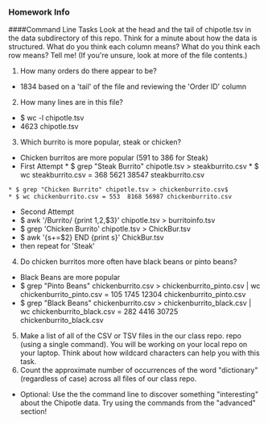 ### Homework Info

####Command Line Tasks
Look at the head and the tail of chipotle.tsv in the data subdirectory of this repo. Think for a minute about how the data is structured. What do you think each column means? What do you think each row means? Tell me! (If you're unsure, look at more of the file contents.)

1. How many orders do there appear to be? 
  * 1834 based on a 'tail' of the file and reviewing the 'Order ID' column 
2. How many lines are in this file?
  * $ wc -l chipotle.tsv
  * 4623 chipotle.tsv
3. Which burrito is more popular, steak or chicken?
  * Chicken burritos are more popular (591 to 386 for Steak)
   * First Attempt
    * $ grep "Steak Burrito" chipotle.tsv > steakburrito.csv
    * $ wc steakburrito.csv = 368  5621 38547 steakburrito.csv
  
    * $ grep "Chicken Burrito" chipotle.tsv > chickenburrito.csv$ 
    * $ wc chickenburrito.csv = 553  8168 56987 chickenburrito.csv
  * Second Attempt
   * $ awk '/Burrito/ {print $1,$2,$3}' chipotle.tsv > burritoinfo.tsv
   * $ grep 'Chicken Burrito' chipotle.tsv > ChickBur.tsv
   * $ awk '{s+=$2} END {print s}' ChickBur.tsv
   * then repeat for 'Steak'

4. Do chicken burritos more often have black beans or pinto beans?
  * Black Beans are more popular
  * $ grep "Pinto Beans" chickenburrito.csv > chickenburrito_pinto.csv | wc chickenburrito_pinto.csv = 105  1745 12304 chickenburrito_pinto.csv
  * $ grep "Black Beans" chickenburrito.csv > chickenburrito_black.csv | wc chickenburrito_black.csv = 282  4416 30725 chickenburrito_black.csv

5. Make a list of all of the CSV or TSV files in the our class repo. repo (using a single command). You will be working on your local repo on your laptop. Think about how wildcard characters can help you with this task.
6. Count the approximate number of occurrences of the word "dictionary" (regardless of case) across all files of our class repo.

* Optional: Use the the command line to discover something "interesting" about the Chipotle data. Try using the commands from the "advanced" section!
